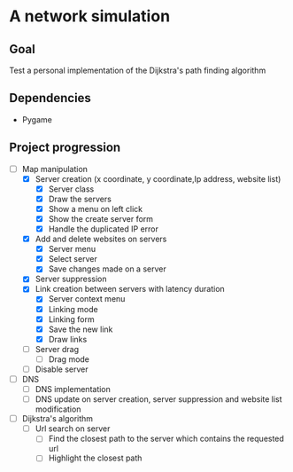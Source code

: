 # A network simulation

## Goal
Test a personal implementation of the Dijkstra's path finding algorithm

## Dependencies

- Pygame

## Project progression

- [ ] Map manipulation
  - [x] Server creation (x coordinate, y coordinate,Ip address, website list)
    - [x] Server class
    - [x] Draw the servers
    - [x] Show a menu on left click
    - [x] Show the create server form
    - [x] Handle the duplicated IP error
  - [x] Add and delete websites on servers
    - [x] Server menu
    - [x] Select server
    - [x] Save changes made on a server
  - [x] Server suppression
  - [x] Link creation between servers with latency duration
    - [x] Server context menu
    - [x] Linking mode
    - [x] Linking form
    - [x] Save the new link
    - [x] Draw links
  - [ ] Server drag
    - [ ] Drag mode
  - [ ] Disable server
- [ ] DNS
  - [ ] DNS implementation
  - [ ] DNS update on server creation, server suppression and website list modification
- [ ] Dijkstra's algorithm
  - [ ] Url search on server
    - [ ] Find the closest path to the server which contains the requested url
    - [ ] Highlight the closest path
